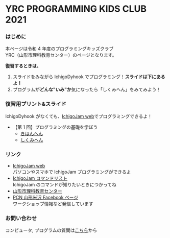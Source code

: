 # YRC PROGRAMMING KIDS CLUB 2021

### はじめに

本ページは令和 4 年度のプログラミングキッズクラブ  
YRC（山形市理科教育センター）のページとなります。

**復習するときは、**

1. スライドをみながら IchigoDyhook でプログラミング！**スライドは下にあるよ！**
2. プログラムが**どんな"いみ"か**気になったら「しくみへん」をみてみよう！

### 復習用プリント&スライド

IchigoDyhook がなくても、[IchigoJam web](https://fukuno.jig.jp/app/IchigoJam/)でプログラミングできるよ！  

- 【第 1 回】プログラミングの基礎を学ぼう  
   <!-- [[スライド(.pdf ファイル) 約 2MB]](https://online.pcn-ymgt-yonezawa.club/yrc/2020/slides/2020PKC_01.pdf)をみながら改造して自分だけ かわくだりゲームにしてみよう！ -->
  - [きほんへん](https://online.pcn-ymgt-yonezawa.club/yrc/2022/print/01.html)
  - [しくみへん](https://online.pcn-ymgt-yonezawa.club/yrc/2022/print/01logic.html)

### リンク

- [IchigoJam web](https://fukuno.jig.jp/app/IchigoJam/)  
  パソコンやスマホで IchigoJam プログラミングができるよ
- [IchigoJam コマンドリスト](https://ichigojam.net/IchigoJam.html)  
  IchigoJam のコマンドが知りたいときにつかってね
- [山形市理科教育センター](https://www.ymgt.ed.jp/rikacenter/YAMAGATASIRISE.html)
- [PCN 山形米沢 Facebook ページ](https://www.facebook.com/PCNYonezawa/)  
  ワークショップ情報など発信しています

### お問い合わせ

コンピュータ, プログラムの質問は[こちら](https://forms.gle/zTkj7jYU6FphiCTp9)から
